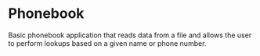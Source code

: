 # Phonebook

Basic phonebook application that reads data from a file and allows the user to perform lookups based on a given name or phone number. 